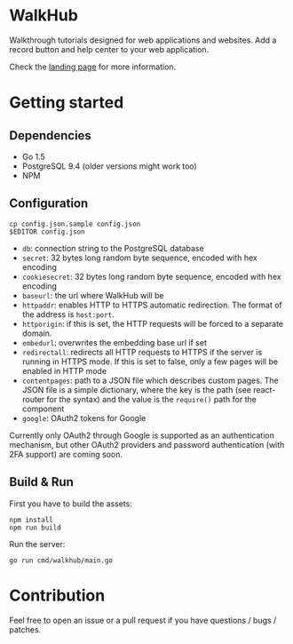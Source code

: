 # WalkHub

Walkthrough tutorials designed for web applications and websites.
Add a record button and help center to your web application.

Check the [landing page](http://pronovix.com/walkhub) for more information.

# Getting started

## Dependencies

* Go 1.5
* PostgreSQL 9.4 (older versions might work too)
* NPM

## Configuration

	cp config.json.sample config.json
	$EDITOR config.json

* `db`: connection string to the PostgreSQL database
* `secret`: 32 bytes long random byte sequence, encoded with hex encoding
* `cookiesecret`: 32 bytes long random byte sequence, encoded with hex encoding
* `baseurl`: the url where WalkHub will be
* `httpaddr`: enables HTTP to HTTPS automatic redirection. The format of the address is `host:port`.
* `httporigin`: if this is set, the HTTP requests will be forced to a separate domain.
* `embedurl`: overwrites the embedding base url if set
* `redirectall`: redirects all HTTP requests to HTTPS if the server is running in HTTPS mode. If this is set to false, only a few pages will be enabled in HTTP mode
* `contentpages`: path to a JSON file which describes custom pages. The JSON file is a simple dictionary, where the key is the path (see react-router for the syntax) and the value is the `require()` path for the component
* `google`: OAuth2 tokens for Google

Currently only OAuth2 through Google is supported as an authentication mechanism, but other OAuth2 providers and password authentication (with 2FA support) are coming soon.

## Build & Run

First you have to build the assets:

	npm install
	npm run build

Run the server:

	go run cmd/walkhub/main.go

# Contribution

Feel free to open an issue or a pull request if you have questions / bugs / patches.
